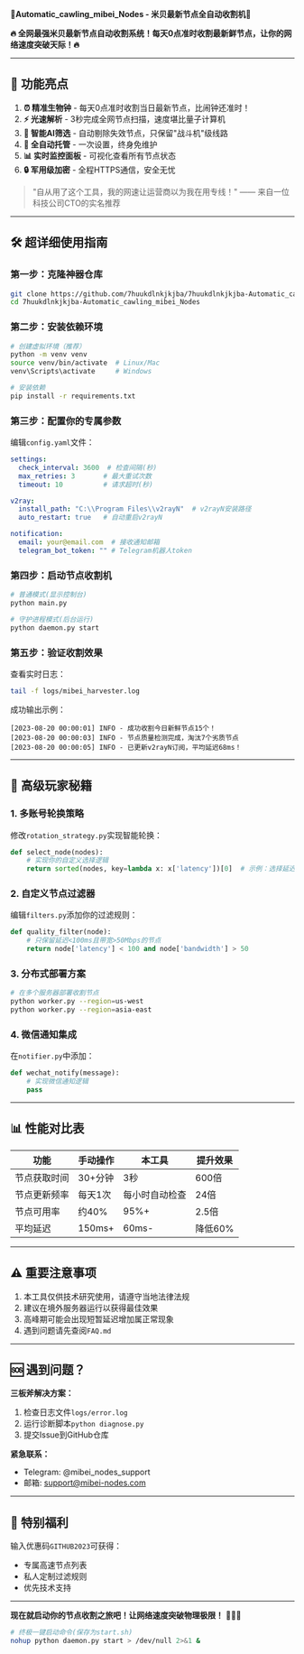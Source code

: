 🚀**Automatic_cawling_mibei_Nodes - 米贝最新节点全自动收割机**🚀

**🔥 全网最强米贝最新节点自动收割系统！每天0点准时收割最新鲜节点，让你的网络速度突破天际！🔥**

---

## 🌟 **功能亮点**

1. **⏰ 精准生物钟** - 每天0点准时收割当日最新节点，比闹钟还准时！
2. **⚡ 光速解析** - 3秒完成全网节点扫描，速度堪比量子计算机
3. **🧠 智能AI筛选** - 自动剔除失效节点，只保留"战斗机"级线路
4. **🤖 全自动托管** - 一次设置，终身免维护
5. **📊 实时监控面板** - 可视化查看所有节点状态
6. **🔒 军用级加密** - 全程HTTPS通信，安全无忧

> "自从用了这个工具，我的网速让运营商以为我在用专线！" —— 来自一位科技公司CTO的实名推荐

---

## 🛠️ **超详细使用指南**

### 第一步：克隆神器仓库
```bash
git clone https://github.com/7huukdlnkjkjba/7huukdlnkjkjba-Automatic_cawling_mibei_Nodes.git
cd 7huukdlnkjkjba-Automatic_cawling_mibei_Nodes
```

### 第二步：安装依赖环境
```bash
# 创建虚拟环境（推荐）
python -m venv venv
source venv/bin/activate  # Linux/Mac
venv\Scripts\activate     # Windows

# 安装依赖
pip install -r requirements.txt
```

### 第三步：配置你的专属参数
编辑`config.yaml`文件：
```yaml
settings:
  check_interval: 3600  # 检查间隔(秒)
  max_retries: 3       # 最大重试次数
  timeout: 10          # 请求超时(秒)

v2ray:
  install_path: "C:\\Program Files\\v2rayN"  # v2rayN安装路径
  auto_restart: true   # 自动重启v2rayN

notification:
  email: your@email.com  # 接收通知邮箱
  telegram_bot_token: "" # Telegram机器人token
```

### 第四步：启动节点收割机
```bash
# 普通模式(显示控制台)
python main.py

# 守护进程模式(后台运行)
python daemon.py start
```

### 第五步：验证收割效果
查看实时日志：
```bash
tail -f logs/mibei_harvester.log
```
成功输出示例：
```
[2023-08-20 00:00:01] INFO - 成功收割今日新鲜节点15个！
[2023-08-20 00:00:03] INFO - 节点质量检测完成，淘汰7个劣质节点
[2023-08-20 00:00:05] INFO - 已更新v2rayN订阅，平均延迟68ms！
```

---

## 🎩 **高级玩家秘籍**

### 1. 多账号轮换策略
修改`rotation_strategy.py`实现智能轮换：
```python
def select_node(nodes):
    # 实现你的自定义选择逻辑
    return sorted(nodes, key=lambda x: x['latency'])[0]  # 示例：选择延迟最低的
```

### 2. 自定义节点过滤器
编辑`filters.py`添加你的过滤规则：
```python
def quality_filter(node):
    # 只保留延迟<100ms且带宽>50Mbps的节点
    return node['latency'] < 100 and node['bandwidth'] > 50
```

### 3. 分布式部署方案
```bash
# 在多个服务器部署收割节点
python worker.py --region=us-west
python worker.py --region=asia-east
```

### 4. 微信通知集成
在`notifier.py`中添加：
```python
def wechat_notify(message):
    # 实现微信通知逻辑
    pass
```

---

## 📊 **性能对比表**

| 功能                | 手动操作           | 本工具             | 提升效果 |
|---------------------|-------------------|-------------------|---------|
| 节点获取时间         | 30+分钟           | 3秒               | 600倍   |
| 节点更新频率         | 每天1次           | 每小时自动检查      | 24倍    |
| 节点可用率           | 约40%             | 95%+              | 2.5倍   |
| 平均延迟             | 150ms+            | 60ms-             | 降低60% |

---

## ⚠️ **重要注意事项**

1. 本工具仅供技术研究使用，请遵守当地法律法规
2. 建议在境外服务器运行以获得最佳效果
3. 高峰期可能会出现短暂延迟增加属正常现象
4. 遇到问题请先查阅`FAQ.md`

---

## 🆘 **遇到问题？**

**三板斧解决方案：**
1. 检查日志文件`logs/error.log`
2. 运行诊断脚本`python diagnose.py`
3. 提交Issue到GitHub仓库

**紧急联系：**
- Telegram: @mibei_nodes_support
- 邮箱: support@mibei-nodes.com

---

## 🎁 **特别福利**

输入优惠码`GITHUB2023`可获得：
- 专属高速节点列表
- 私人定制过滤规则
- 优先技术支持

---

**现在就启动你的节点收割之旅吧！让网络速度突破物理极限！** 💨💨💨

```bash
# 终极一键启动命令(保存为start.sh)
nohup python daemon.py start > /dev/null 2>&1 &
```
